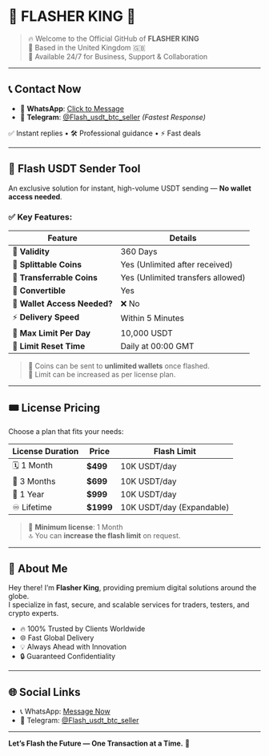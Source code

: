 # 👑 FLASHER KING 👑

> 🔥 Welcome to the Official GitHub of **FLASHER KING**  
> 📍 Based in the United Kingdom 🇬🇧  
> 💬 Available 24/7 for Business, Support & Collaboration

---

## 📞 Contact Now

- 💬 **WhatsApp**: [Click to Message](https://wa.me/17015004932?text=Hi%20FLASHER%20KING%2C%20I%20found%20you%20via%20GitHub!)  
- 📲 **Telegram**: [@Flash_usdt_btc_seller](https://t.me/Flash_usdt_btc_seller) *(Fastest Response)*

✅ Instant replies • 🛠️ Professional guidance • ⚡ Fast deals

---

## 🌟 Flash USDT Sender Tool

An exclusive solution for instant, high-volume USDT sending — **No wallet access needed**.

### ✅ Key Features:

| Feature                            | Details                            |
|------------------------------------|-------------------------------------|
| 📆 **Validity**                    | 360 Days                           |
| 🧩 **Splittable Coins**            | Yes (Unlimited after received)     |
| 🔁 **Transferrable Coins**         | Yes (Unlimited transfers allowed)  |
| 🔄 **Convertible**                 | Yes                                 |
| 🔐 **Wallet Access Needed?**       | ❌ No                               |
| ⚡ **Delivery Speed**              | Within 5 Minutes                   |
| 🎯 **Max Limit Per Day**           | 10,000 USDT                        |
| 🔁 **Limit Reset Time**            | Daily at 00:00 GMT                 |

> 💸 Coins can be sent to **unlimited wallets** once flashed.  
> 🔼 Limit can be increased as per license plan.

---

## 🎟️ License Pricing

Choose a plan that fits your needs:

| License Duration     | Price     | Flash Limit        |
|----------------------|-----------|---------------------|
| 🗓️ 1 Month           | **$499**  | 10K USDT/day        |
| 📆 3 Months          | **$699**  | 10K USDT/day        |
| 📅 1 Year            | **$999**  | 10K USDT/day        |
| ♾️ Lifetime          | **$1999** | 10K USDT/day (Expandable) |

> 💼 **Minimum license**: 1 Month  
> 🔝 You can **increase the flash limit** on request.

---

## 🚀 About Me

Hey there! I’m **Flasher King**, providing premium digital solutions around the globe.  
I specialize in fast, secure, and scalable services for traders, testers, and crypto experts.

- 🔥 100% Trusted by Clients Worldwide  
- 🌐 Fast Global Delivery  
- 💡 Always Ahead with Innovation  
- 🔒 Guaranteed Confidentiality  

---

## 🌐 Social Links

- 📞 WhatsApp: [Message Now](https://wa.me/17015004932)
- 📲 Telegram: [@Flash_usdt_btc_seller](https://t.me/Flash_usdt_btc_seller)

---

**Let’s Flash the Future — One Transaction at a Time.** 🚀
